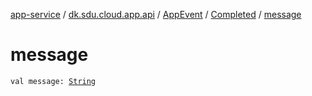 [app-service](../../../index.md) / [dk.sdu.cloud.app.api](../../index.md) / [AppEvent](../index.md) / [Completed](index.md) / [message](./message.md)

# message

`val message: `[`String`](https://kotlinlang.org/api/latest/jvm/stdlib/kotlin/-string/index.html)
